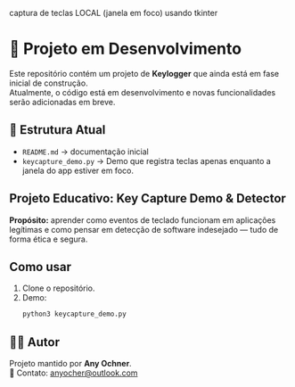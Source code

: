
captura de teclas LOCAL (janela em foco) usando tkinter


# 🚧 Projeto em Desenvolvimento

Este repositório contém um projeto de **Keylogger** que ainda está em fase inicial de construção.  
Atualmente, o código está em desenvolvimento e novas funcionalidades serão adicionadas em breve.  

## 📂 Estrutura Atual
- `README.md` → documentação inicial
- `keycapture_demo.py` → Demo que registra teclas apenas enquanto a janela do app estiver em foco.

## Projeto Educativo: Key Capture Demo & Detector

**Propósito:** aprender como eventos de teclado funcionam em aplicações legítimas e como pensar em detecção de software indesejado — tudo de forma ética e segura.



## Como usar
1. Clone o repositório.
2. Demo:
   ```bash
   python3 keycapture_demo.py


## 👩‍💻 Autor
Projeto mantido por **Any Ochner**.  
📧 Contato: [anyocher@outlook.com](mailto:anyocher@outlook.com]) 
